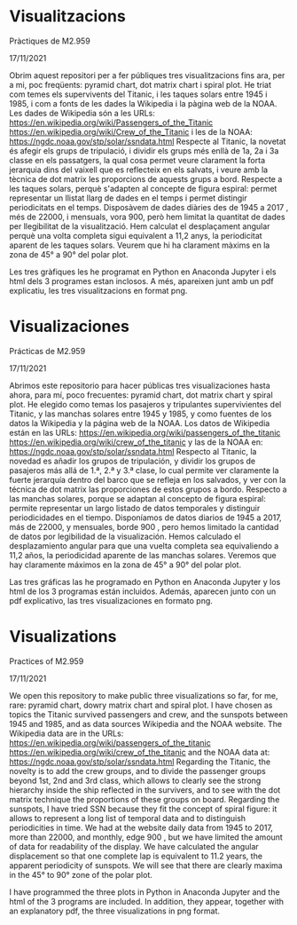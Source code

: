 # Visualitzacions

Pràctiques de M2.959

17/11/2021

Obrim aquest repositori per a fer públiques tres visualitzacions fins ara, per a mi, poc freqüents: pyramid chart, dot matrix chart i spiral plot.
He triat com temes els supervivents del Titanic, i les taques solars entre 1945 i 1985, i com a fonts de les dades la Wikipedia i la pàgina web de la NOAA.
Les dades de Wikipedia són a les URLs:
https://en.wikipedia.org/wiki/Passengers_of_the_Titanic
https://en.wikipedia.org/wiki/Crew_of_the_Titanic
i les de la NOAA:
https://ngdc.noaa.gov/stp/solar/ssndata.html
Respecte al Titanic, la novetat és afegir els grups de tripulació, i dividir els grups més enllà de 1a, 2a i 3a classe en els passatgers, la qual cosa permet veure clarament la forta jerarquia dins del vaixell que es reflecteix en els salvats, i veure amb la tècnica de dot matrix les proporcions de aquests grups a bord.
Respecte a les taques solars, perquè s'adapten al concepte de figura espiral: permet representar un llistat llarg de dades en el temps i permet distingir periodicitats en el temps.
Disposàvem de dades diàries des de 1945 a 2017 , més de 22000, i mensuals, vora 900, però hem limitat la quantitat de dades per llegibilitat de la visualització.
Hem calculat el desplaçament angular perquè una volta completa sigui equivalent a 11,2 anys, la periodicitat aparent de les taques solars. Veurem que hi ha clarament màxims en la zona de 45° a 90° del polar plot.

Les tres gràfiques les he programat en Python en Anaconda Jupyter i els html dels 3 programes estan inclosos. A més, apareixen junt amb un pdf explicatiu, les tres visualitzacions en format png.


# Visualizaciones

Prácticas de M2.959

17/11/2021

Abrimos este repositorio para hacer públicas tres visualizaciones hasta ahora, para mí, poco frecuentes: pyramid chart, dot matrix chart y spiral plot.
He elegido como temas los pasajeros y tripulantes supervivientes del Titanic, y las manchas solares entre 1945 y 1985, y como fuentes de los datos la Wikipedia y la página web de la NOAA.
Los datos de Wikipedia están en las URLs:
https://en.wikipedia.org/wiki/passengers_of_the_titanic
https://en.wikipedia.org/wiki/crew_of_the_titanic
y las de la NOAA en:
https://ngdc.noaa.gov/stp/solar/ssndata.html
Respecto al Titanic, la novedad es añadir los grupos de tripulación, y dividir los grupos de pasajeros más allá de 1.ª, 2.ª y 3.ª clase, lo cual permite ver claramente la fuerte jerarquía dentro del barco que se refleja en los salvados, y ver con la técnica de dot matrix las proporciones de estos grupos a bordo.
Respecto a las manchas solares, porque se adaptan al concepto de figura espiral: permite representar un largo listado de datos temporales y distinguir periodicidades en el tiempo.
Disponíamos de datos diarios de 1945 a 2017, más de 22000, y mensuales, borde 900 , pero hemos limitado la cantidad de datos por legibilidad de la visualización.
Hemos calculado el desplazamiento angular para que una vuelta completa sea equivaliendo a 11,2 años, la periodicidad aparente de las manchas solares. Veremos que hay claramente máximos en la zona de 45° a 90° del polar plot.

Las tres gráficas las he programado en Python en Anaconda Jupyter y los html de los 3 programas están incluidos. Además, aparecen junto con un pdf explicativo, las tres visualizaciones en formato png.

# Visualizations

Practices of M2.959

17/11/2021

We open this repository to make public three visualizations so far, for me, rare: pyramid chart, dowry matrix chart and spiral plot.
I have chosen as topics the Titanic survived passengers and crew, and the sunspots between 1945 and 1985, and as data sources Wikipedia and the NOAA website.
The Wikipedia data are in the URLs:
https://en.wikipedia.org/wiki/passengers_of_the_titanic
https://en.wikipedia.org/wiki/crew_of_the_titanic
and the NOAA data at:
https://ngdc.noaa.gov/stp/solar/ssndata.html
Regarding the Titanic, the novelty is to add the crew groups, and to divide the passenger groups beyond 1st, 2nd and 3rd class, which allows to clearly see the strong hierarchy inside the ship reflected in the survivers, and to see with the dot matrix technique the proportions of these groups on board.
Regarding the sunspots, I have tried SSN because they fit the concept of spiral figure: it allows to represent a long list of temporal data and to distinguish periodicities in time.
We had at the website daily data from 1945 to 2017, more than 22000, and monthly, edge 900 , but we have limited the amount of data for readability of the display.
We have calculated the angular displacement so that one complete lap is equivalent to 11.2 years, the apparent periodicity of sunspots. We will see that there are clearly maxima in the 45° to 90° zone of the polar plot.

I have programmed the three plots in Python in Anaconda Jupyter and the html of the 3 programs are included. In addition, they appear, together with an explanatory pdf, the three visualizations in png format.

